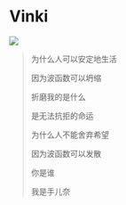 # Vinki

![](https://bucket-1255905387.cos.ap-shanghai.myqcloud.com/2020-02-14-21-30-30_r72.png)

> 为什么人可以安定地生活
>
> 因为波函数可以坍缩
>
> 折磨我的是什么
>
> 是无法抗拒的命运
>
> 为什么人不能舍弃希望
>
> 因为波函数可以发散
>
> 你是谁
>
> 我是手儿奈